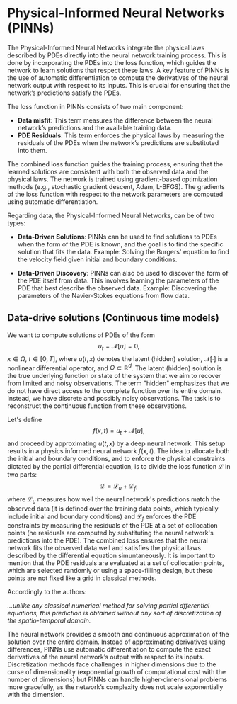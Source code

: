 # Physical-Informed Neural Networks (PINNs)

The Physical-Informed Neural Networks integrate the physical laws described by PDEs directly into the neural network training process. This is done by incorporating the PDEs into the loss function, which guides the network to learn solutions that respect these laws. A key feature of PINNs is the use of automatic differentiation to compute the derivatives of the neural network output with respect to its inputs. This is crucial for ensuring that the network’s predictions satisfy the PDEs.

The loss function in PINNs consists of two main component:
- **Data misfit**: This term measures the difference between the neural network’s predictions and the available training data.
- **PDE Residuals**: This term enforces the physical laws by measuring the residuals of the PDEs when the network’s predictions are substituted into them.

The combined loss function guides the training process, ensuring that the learned solutions are consistent with both the observed data and the physical laws. The network is trained using gradient-based optimization methods (e.g., stochastic gradient descent, Adam, L-BFGS). The gradients of the loss function with respect to the network parameters are computed using automatic differentiation.

Regarding data, the Physical-Informed Neural Networks, can be of two types:

- **Data-Driven Solutions**: PINNs can be used to find solutions to PDEs when the form of the PDE is known, and the goal is to find the specific solution that fits the data. Example: Solving the Burgers' equation to find the velocity field given initial and boundary conditions.

- **Data-Driven Discovery**: PINNs can also be used to discover the form of the PDE itself from data. This involves learning the parameters of the PDE that best describe the observed data. Example: Discovering the parameters of the Navier-Stokes equations from flow data.

## Data-drive solutions (Continuous time models)

We want to compute solutions of PDEs of the form 
$$u_t =\mathcal{N}[u] = 0,$$
$x\in \Omega$, $t\in [0,T]$, where $u(t,x)$ denotes the latent (hidden) solution, $\mathcal{N}[\cdot]$ is a nonlinear differential operator, and $\Omega \subset \mathbb{R}^d$. The latent (hidden) solution is the true underlying function or state of the system that we aim to recover from limited and noisy observations. The term "hidden" emphasizes that we do not have direct access to the complete function over its entire domain. Instead, we have discrete and possibly noisy observations. The task is to reconstruct the continuous function from these observations.

Let's define
$$f(x,t)=u_t + \mathcal{N}[u],$$
and proceed by approximating $u(t,x)$ by a deep neural network. This setup results in a physics informed neural network $f(x,t)$. The idea to allocate both the 
initial and boundary conditions, and to enforce the physical constraints dictated by the partial differential equation, is to divide the loss function $\mathcal{L}$ in two parts: 
$$ \mathcal{L} = \mathcal{L}_u + \mathcal{L}_f, $$
where $\mathcal{L}_u$ measures how well the neural network's predictions match the observed data (it is defined over the training data points, which typically include initial and boundary conditions) and $\mathcal{L}_f$ enforces the PDE constraints by measuring the residuals of the PDE at a set of collocation points (he residuals are computed by substituting the neural network's predictions into the PDE). The combined loss ensures that the neural network fits the observed data well and satisfies the physical laws described by the differential equation simuntaneously. It is important to mention that the PDE residuals are evaluated at a set of collocation points, which are selected randomly or using a space-filling design, but these points are not fixed like a grid in classical methods.

Accordingly to the authors:

*...unlike any classical numerical method for solving partial dfferential equations, this prediction is obtained without any sort of discretization of the spatio-temporal domain.*

The neural network provides a smooth and continuous approximation of the solution over the entire domain. Instead of approximating derivatives using differences, PINNs use automatic differentiation to compute the exact derivatives of the neural network’s output with respect to its inputs. Discretization methods face challenges in higher dimensions due to the curse of dimensionality (exponential growth of computational cost with the number of dimensions) but PINNs can handle higher-dimensional problems more gracefully, as the network’s complexity does not scale exponentially with the dimension.